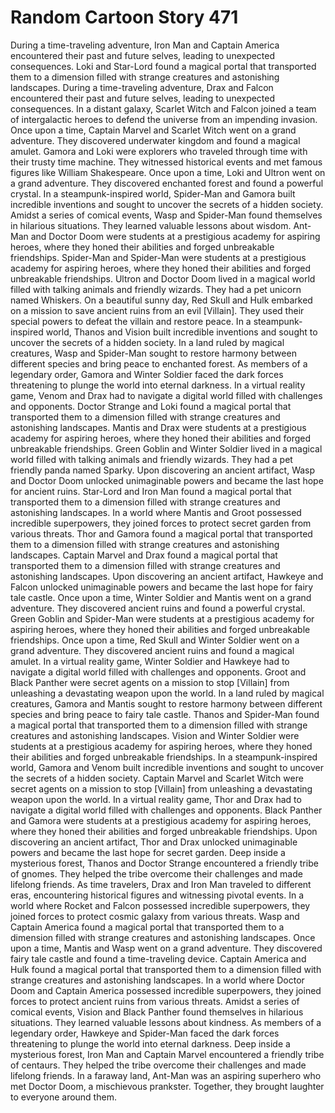 # Random Cartoon Story 471

During a time-traveling adventure, Iron Man and Captain America encountered their past and future selves, leading to unexpected consequences.
Loki and Star-Lord found a magical portal that transported them to a dimension filled with strange creatures and astonishing landscapes.
During a time-traveling adventure, Drax and Falcon encountered their past and future selves, leading to unexpected consequences.
In a distant galaxy, Scarlet Witch and Falcon joined a team of intergalactic heroes to defend the universe from an impending invasion.
Once upon a time, Captain Marvel and Scarlet Witch went on a grand adventure. They discovered underwater kingdom and found a magical amulet.
Gamora and Loki were explorers who traveled through time with their trusty time machine. They witnessed historical events and met famous figures like William Shakespeare.
Once upon a time, Loki and Ultron went on a grand adventure. They discovered enchanted forest and found a powerful crystal.
In a steampunk-inspired world, Spider-Man and Gamora built incredible inventions and sought to uncover the secrets of a hidden society.
Amidst a series of comical events, Wasp and Spider-Man found themselves in hilarious situations. They learned valuable lessons about wisdom.
Ant-Man and Doctor Doom were students at a prestigious academy for aspiring heroes, where they honed their abilities and forged unbreakable friendships.
Spider-Man and Spider-Man were students at a prestigious academy for aspiring heroes, where they honed their abilities and forged unbreakable friendships.
Ultron and Doctor Doom lived in a magical world filled with talking animals and friendly wizards. They had a pet unicorn named Whiskers.
On a beautiful sunny day, Red Skull and Hulk embarked on a mission to save ancient ruins from an evil [Villain]. They used their special powers to defeat the villain and restore peace.
In a steampunk-inspired world, Thanos and Vision built incredible inventions and sought to uncover the secrets of a hidden society.
In a land ruled by magical creatures, Wasp and Spider-Man sought to restore harmony between different species and bring peace to enchanted forest.
As members of a legendary order, Gamora and Winter Soldier faced the dark forces threatening to plunge the world into eternal darkness.
In a virtual reality game, Venom and Drax had to navigate a digital world filled with challenges and opponents.
Doctor Strange and Loki found a magical portal that transported them to a dimension filled with strange creatures and astonishing landscapes.
Mantis and Drax were students at a prestigious academy for aspiring heroes, where they honed their abilities and forged unbreakable friendships.
Green Goblin and Winter Soldier lived in a magical world filled with talking animals and friendly wizards. They had a pet friendly panda named Sparky.
Upon discovering an ancient artifact, Wasp and Doctor Doom unlocked unimaginable powers and became the last hope for ancient ruins.
Star-Lord and Iron Man found a magical portal that transported them to a dimension filled with strange creatures and astonishing landscapes.
In a world where Mantis and Groot possessed incredible superpowers, they joined forces to protect secret garden from various threats.
Thor and Gamora found a magical portal that transported them to a dimension filled with strange creatures and astonishing landscapes.
Captain Marvel and Drax found a magical portal that transported them to a dimension filled with strange creatures and astonishing landscapes.
Upon discovering an ancient artifact, Hawkeye and Falcon unlocked unimaginable powers and became the last hope for fairy tale castle.
Once upon a time, Winter Soldier and Mantis went on a grand adventure. They discovered ancient ruins and found a powerful crystal.
Green Goblin and Spider-Man were students at a prestigious academy for aspiring heroes, where they honed their abilities and forged unbreakable friendships.
Once upon a time, Red Skull and Winter Soldier went on a grand adventure. They discovered ancient ruins and found a magical amulet.
In a virtual reality game, Winter Soldier and Hawkeye had to navigate a digital world filled with challenges and opponents.
Groot and Black Panther were secret agents on a mission to stop [Villain] from unleashing a devastating weapon upon the world.
In a land ruled by magical creatures, Gamora and Mantis sought to restore harmony between different species and bring peace to fairy tale castle.
Thanos and Spider-Man found a magical portal that transported them to a dimension filled with strange creatures and astonishing landscapes.
Vision and Winter Soldier were students at a prestigious academy for aspiring heroes, where they honed their abilities and forged unbreakable friendships.
In a steampunk-inspired world, Gamora and Venom built incredible inventions and sought to uncover the secrets of a hidden society.
Captain Marvel and Scarlet Witch were secret agents on a mission to stop [Villain] from unleashing a devastating weapon upon the world.
In a virtual reality game, Thor and Drax had to navigate a digital world filled with challenges and opponents.
Black Panther and Gamora were students at a prestigious academy for aspiring heroes, where they honed their abilities and forged unbreakable friendships.
Upon discovering an ancient artifact, Thor and Drax unlocked unimaginable powers and became the last hope for secret garden.
Deep inside a mysterious forest, Thanos and Doctor Strange encountered a friendly tribe of gnomes. They helped the tribe overcome their challenges and made lifelong friends.
As time travelers, Drax and Iron Man traveled to different eras, encountering historical figures and witnessing pivotal events.
In a world where Rocket and Falcon possessed incredible superpowers, they joined forces to protect cosmic galaxy from various threats.
Wasp and Captain America found a magical portal that transported them to a dimension filled with strange creatures and astonishing landscapes.
Once upon a time, Mantis and Wasp went on a grand adventure. They discovered fairy tale castle and found a time-traveling device.
Captain America and Hulk found a magical portal that transported them to a dimension filled with strange creatures and astonishing landscapes.
In a world where Doctor Doom and Captain America possessed incredible superpowers, they joined forces to protect ancient ruins from various threats.
Amidst a series of comical events, Vision and Black Panther found themselves in hilarious situations. They learned valuable lessons about kindness.
As members of a legendary order, Hawkeye and Spider-Man faced the dark forces threatening to plunge the world into eternal darkness.
Deep inside a mysterious forest, Iron Man and Captain Marvel encountered a friendly tribe of centaurs. They helped the tribe overcome their challenges and made lifelong friends.
In a faraway land, Ant-Man was an aspiring superhero who met Doctor Doom, a mischievous prankster. Together, they brought laughter to everyone around them.